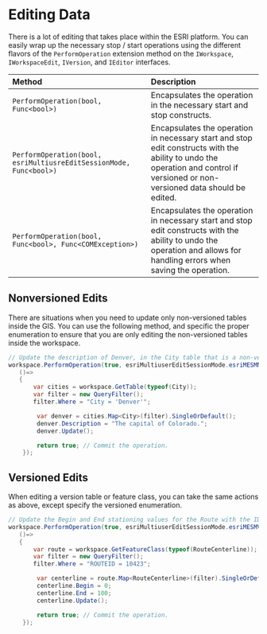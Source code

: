 # Editing Data

There is a lot of editing that takes place within the ESRI platform. You can easily wrap up the necessary stop / start operations using the different flavors of the `PerformOperation` extension method on the `IWorkspace`, `IWorkspaceEdit`, `IVersion`, and `IEditor` interfaces.

Method                              | Description
:-----------------------------------|:------------------------------
`PerformOperation(bool, Func<bool>)`  | Encapsulates the operation in the necessary start and stop constructs.
`PerformOperation(bool, esriMultiusreEditSessionMode, Func<bool>)` | Encapsulates the operation in necessary start and stop edit constructs with the ability to undo the operation and control if versioned or non-versioned data should be edited.
`PerformOperation(bool, Func<bool>, Func<COMException>)`  | Encapsulates the operation in necessary start and stop edit constructs with the ability to undo the operation and allows for handling errors when saving the operation.

## Nonversioned Edits

There are situations when you need to update only non-versioned tables inside the GIS. You can use the following method, and specific the proper enumeration to ensure that you are only editing the non-versioned tables inside the workspace.

```c#
// Update the description of Denver, in the City table that is a non-versioned table.
workspace.PerformOperation(true, esriMultiuserEditSessionMode.esriMESMNonVersioned,
   ()=>
   {
       var cities = workspace.GetTable(typeof(City));
       var filter = new QueryFilter();
       filter.Where = "City = 'Denver'";

        var denver = cities.Map<City>(filter).SingleOrDefault();
        denver.Description = "The capital of Colorado.";
        denver.Update();

        return true; // Commit the operation.
    });
```

## Versioned Edits

When editing a version table or feature class, you can take the same actions as above, except specify the versioned enumeration.

```c#
// Update the Begin and End stationing values for the Route with the ID. 
workspace.PerformOperation(true, esriMultiuserEditSessionMode.esriMESMVersioned,
   ()=>
   {
       var route = workspace.GetFeatureClass(typeof(RouteCenterline));
       var filter = new QueryFilter();
       filter.Where = "ROUTEID = 10423";

        var centerline = route.Map<RouteCenterline>(filter).SingleOrDefault();
        centerline.Begin = 0;
        centerline.End = 100;
        centerline.Update();

        return true; // Commit the operation.
    });
```
